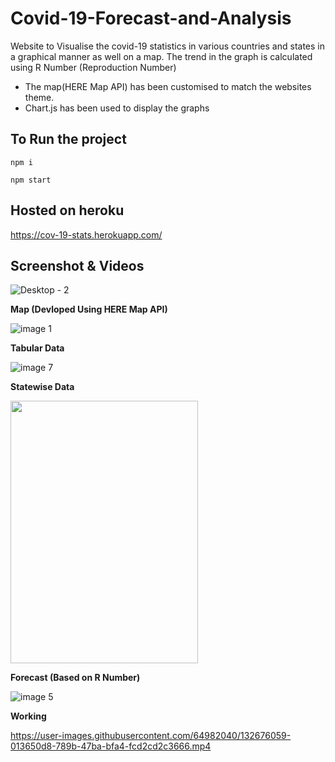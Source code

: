 # Covid-19-Forecast-and-Analysis
Website to Visualise the covid-19 statistics in various countries and states in a graphical manner as well on a map.
The trend in the graph is calculated using R Number (Reproduction Number) 

- The map(HERE Map API) has been customised to match the websites theme. 
- Chart.js has been used to display the graphs

## To Run the project
`npm i`

`npm start`

## Hosted on heroku
https://cov-19-stats.herokuapp.com/

## Screenshot & Videos

![Desktop - 2](https://user-images.githubusercontent.com/64982040/132677504-d6679c60-5670-42c7-9067-03f0df2fc43e.jpg)

**Map (Devloped Using HERE Map API)**

![image 1](https://user-images.githubusercontent.com/64982040/132677544-4656201b-ecb9-4144-9e35-931c50af7584.jpg)

**Tabular Data**

![image 7](https://user-images.githubusercontent.com/64982040/132677592-741ef2b2-558d-4be4-b003-07b41d5b590b.jpg)

**Statewise Data**

<img src="https://user-images.githubusercontent.com/64982040/132677674-4fbabcd3-fe68-4f49-9a38-9df6f7c5228f.jpg" height=420 width=300/>

**Forecast (Based on R Number)**

![image 5](https://user-images.githubusercontent.com/64982040/132677751-dd591074-2ee0-4a8f-aa59-747df0fcbcf9.jpg)

**Working**

https://user-images.githubusercontent.com/64982040/132676059-013650d8-789b-47ba-bfa4-fcd2cd2c3666.mp4


